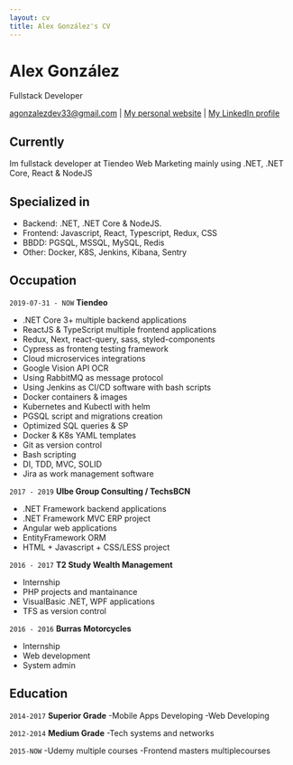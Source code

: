 ```yaml
---
layout: cv
title: Alex González's CV
---
```

# Alex González
Fullstack Developer

<div id="webaddress">
<a href="agonzalezdev33@gmail.com">agonzalezdev33@gmail.com</a>
| <a href="https://agonzalezdev.github.io/">My personal website</a>
| <a href="https://www.linkedin.com/in/alex-gonzalez-dev/">My LinkedIn profile</a>
</div>


## Currently

Im fullstack developer at Tiendeo Web Marketing mainly using .NET, .NET Core, React & NodeJS

## Specialized in
 - Backend: .NET, .NET Core & NodeJS.
 - Frontend: Javascript, React, Typescript, Redux, CSS
 - BBDD: PGSQL, MSSQL, MySQL, Redis
 - Other: Docker, K8S, Jenkins, Kibana, Sentry 

## Occupation

`2019-07-31 - NOW`
__Tiendeo__  
- .NET Core 3+ multiple backend applications  
- ReactJS & TypeScript multiple frontend applications  
- Redux, Next, react-query, sass, styled-components
- Cypress as fronteng testing framework
- Cloud microservices integrations
- Google Vision API OCR  
- Using RabbitMQ as message protocol  
- Using Jenkins as CI/CD software with bash scripts
- Docker containers & images 
- Kubernetes and Kubectl with helm
- PGSQL script and migrations creation
- Optimized SQL queries & SP
- Docker & K8s YAML templates
- Git as version control
- Bash scripting
- DI, TDD, MVC, SOLID  
- Jira as work management software

`2017 - 2019`
__Ulbe Group Consulting / TechsBCN__  
- .NET Framework backend applications
- .NET Framework MVC ERP project 
- Angular web applications
- EntityFramework ORM
- HTML + Javascript + CSS/LESS project

`2016 - 2017`
__T2 Study Wealth Management__  
- Internship
- PHP projects and mantainance
- VisualBasic .NET, WPF applications
- TFS as version control

`2016 - 2016`
__Burras Motorcycles__ 
- Internship
- Web development
- System admin

## Education

`2014-2017` 
__Superior Grade__
-Mobile Apps Developing
-Web Developing

`2012-2014`
__Medium Grade__
-Tech systems and networks

`2015-NOW`
-Udemy multiple courses
-Frontend masters multiplecourses

